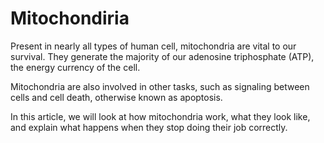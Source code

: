 # Mitochondiria

Present in nearly all types of human cell, mitochondria are vital to 
our survival. They generate the majority of our adenosine triphosphate 
(ATP), the energy currency of the cell.



Mitochondria are also involved in other tasks, such as signaling between cells and cell death, otherwise known as apoptosis.


In this article, we will look at how mitochondria work, what they look 
like, and explain what happens when they stop doing their job correctly.

